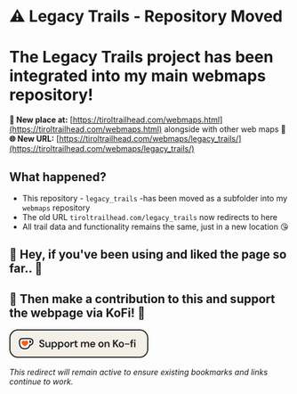 # ⚠️ Legacy Trails - Repository Moved

# The Legacy Trails project has been integrated into my main **webmaps** repository!

**📂 New place at:** [https://tiroltrailhead.com/webmaps.html](https://tiroltrailhead.com/webmaps.html) alongside with other web maps 👋  
**🌐 New URL:** [https://tiroltrailhead.com/webmaps/legacy_trails/](https://tiroltrailhead.com/webmaps/legacy_trails/)

## What happened?

- This repository - `legacy_trails` -has been moved as a subfolder into my `webmaps` repository
- The old URL `tiroltrailhead.com/legacy_trails` now redirects to here
- All trail data and functionality remains the same, just in a new location 😘

## 👋 Hey, if you've been using and liked the page so far.. 🤤
## 🤝 Then make a contribution to this and support the webpage via KoFi! 💚

<a href="https://ko-fi.com/tiroltrailhead" target="_blank"><img src="support_me_on_kofi_beige.png" alt="Support" width="250" height="auto"></a>

*This redirect will remain active to ensure existing bookmarks and links continue to work.*


